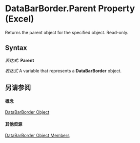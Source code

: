 
# DataBarBorder.Parent Property (Excel)

Returns the parent object for the specified object. Read-only.


## Syntax

 _表达式_. **Parent**

 _表达式_ A variable that represents a **DataBarBorder** object.


## 另请参阅


#### 概念


[DataBarBorder Object](e46bb88b-ec41-a4f9-8926-34d0a22ad8e9.md)
#### 其他资源


[DataBarBorder Object Members](http://msdn.microsoft.com/library/2bd30dd3-79ad-f227-c751-7890bd11528b%28Office.15%29.aspx)